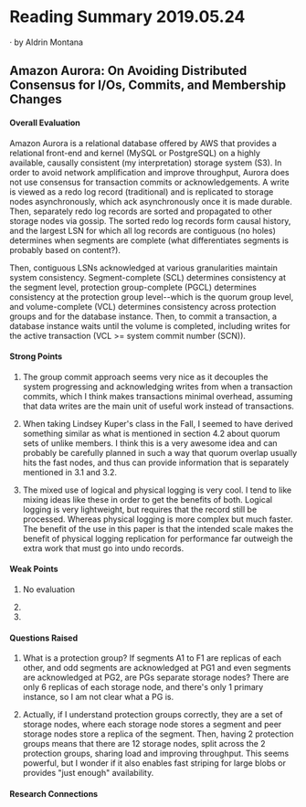 # Reading Summary 2019.05.24

&middot; by Aldrin Montana

## Amazon Aurora: On Avoiding Distributed Consensus for I/Os, Commits, and Membership Changes

#### Overall Evaluation

Amazon Aurora is a relational database offered by AWS that provides a relational front-end and
kernel (MySQL or PostgreSQL) on a highly available, causally consistent (my interpretation)
storage system (S3). In order to avoid network amplification and improve throughput, Aurora
does not use consensus for transaction commits or acknowledgements. A write is viewed as a
redo log record (traditional) and is replicated to storage nodes asynchronously, which ack
asynchronously once it is made durable. Then, separately redo log records are sorted
and propagated to other storage nodes via gossip. The sorted redo log records form causal
history, and the largest LSN for which all log records are contiguous (no holes) determines
when segments are complete (what differentiates segments is probably based on content?).

Then, contiguous LSNs acknowledged at various granularities maintain system consistency.
Segment-complete (SCL) determines consistency at the segment level, protection group-complete
(PGCL) determines consistency at the protection group level--which is the quorum group level,
and volume-complete (VCL) determines consistency across protection groups and for the database
instance. Then, to commit a transaction, a database instance waits until the volume is completed,
including writes for the active transaction (VCL >= system commit number (SCN)).

#### Strong Points

1. The group commit approach seems very nice as it decouples the system progressing and acknowledging
writes from when a transaction commits, which I think makes transactions minimal overhead, assuming
that data writes are the main unit of useful work instead of transactions.

2. When taking Lindsey Kuper's class in the Fall, I seemed to have derived something similar as
what is mentioned in section 4.2 about quorum sets of unlike members. I think this is a very
awesome idea and can probably be carefully planned in such a way that quorum overlap usually
hits the fast nodes, and thus can provide information that is separately mentioned in 3.1 and 3.2.

3. The mixed use of logical and physical logging is very cool. I tend to like mixing ideas like
these in order to get the benefits of both. Logical logging is very lightweight, but requires
that the record still be processed. Whereas physical logging is more complex but much faster.
The benefit of the use in this paper is that the intended scale makes the benefit of physical
logging replication for performance far outweigh the extra work that must go into undo records.

#### Weak Points

1. No evaluation

2. 

3.
  
#### Questions Raised

1. What is a protection group? If segments A1 to F1 are replicas of each other, and odd segments
are acknowledged at PG1 and even segments are acknowledged at PG2, are PGs separate storage nodes?
There are only 6 replicas of each storage node, and there's only 1 primary instance, so I am not
clear what a PG is.

2. Actually, if I understand protection groups correctly, they are a set of storage nodes, where
each storage node stores a segment and peer storage nodes store a replica of the segment. Then,
having 2 protection groups means that there are 12 storage nodes, split across the 2 protection
groups, sharing load and improving throughput. This seems powerful, but I wonder if it also enables
fast striping for large blobs or provides "just enough" availability.

#### Research Connections
